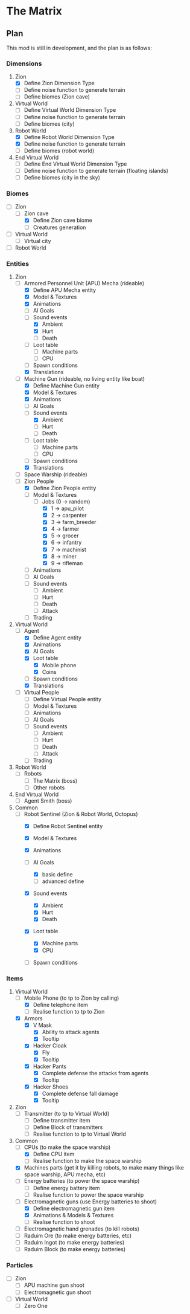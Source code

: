 # The Matrix

## Plan

This mod is still in development, and the plan is as follows:

### Dimensions

1. Zion
   - [x] Define Zion Dimension Type
   - [ ] Define noise function to generate terrain
   - [ ] Define biomes (Zion cave)

2. Virtual World
   - [ ] Define Virtual World Dimension Type
   - [ ] Define noise function to generate terrain
   - [ ] Define biomes (city)

3. Robot World
   - [x] Define Robot World Dimension Type
   - [x] Define noise function to generate terrain
   - [ ] Define biomes (robot world)

4. End Virtual World
   - [ ] Define End Virtual World Dimension Type
   - [ ] Define noise function to generate terrain (floating islands)
   - [ ] Define biomes (city in the sky)

### Biomes

- [ ] Zion
   - [ ] Zion cave
      - [x] Define Zion cave biome
      - [ ] Creatures generation
- [ ] Virtual World
   - [ ] Virtual city
- [ ] Robot World

### Entities

1. Zion
   - [ ] Armored Personnel Unit (APU) Mecha (rideable)
      - [x] Define APU Mecha entity
      - [x] Model & Textures
      - [x] Animations
      - [ ] AI Goals
      - [ ] Sound events
         - [x] Ambient
         - [x] Hurt
         - [ ] Death
      - [ ] Loot table
         - [ ] Machine parts
         - [ ] CPU
      - [ ] Spawn conditions
      - [x] Translations
   - [ ] Machine Gun (rideable, no living entity like boat)
      - [x] Define Machine Gun entity
      - [x] Model & Textures
      - [x] Animations
      - [ ] AI Goals
      - [ ] Sound events
         - [x] Ambient
         - [ ] Hurt
         - [ ] Death
      - [ ] Loot table
         - [ ] Machine parts
         - [ ] CPU
      - [ ] Spawn conditions
      - [x] Translations
   - [ ] Space Warship (rideable)
   - [ ] Zion People
       - [x] Define Zion People entity
       - [ ] Model & Textures
          - [ ] Jobs (0 -> random)
             - [x] 1 -> apu_pilot
             - [x] 2 -> carpenter
             - [x] 3 -> farm_breeder
             - [x] 4 -> farmer
             - [x] 5 -> grocer
             - [x] 6 -> infantry
             - [x] 7 -> machinist
             - [x] 8 -> miner
             - [x] 9 -> rifleman
       - [ ] Animations
       - [ ] AI Goals
       - [ ] Sound events
          - [ ] Ambient
          - [ ] Hurt
          - [ ] Death
          - [ ] Attack
       - [ ] Trading
2. Virtual World
   - [ ] Agent
      - [x] Define Agent entity
      - [x] Animations
      - [x] AI Goals
      - [x] Loot table
         - [x] Mobile phone
         - [x] Coins
      - [ ] Spawn conditions
      - [x] Translations
   - [ ] Virtual People
      - [ ] Define Virtual People entity
      - [ ] Model & Textures
      - [ ] Animations
      - [ ] AI Goals
      - [ ] Sound events
         - [ ] Ambient
         - [ ] Hurt
         - [ ] Death
         - [ ] Attack
      - [ ] Trading
3. Robot World
   - [ ] Robots
      - [ ] The Matrix (boss)
      - [ ] Other robots
4. End Virtual World
   - [ ] Agent Smith (boss)
5. Common
   - [ ] Robot Sentinel (Zion & Robot World, Octopus)
      - [x] Define Robot Sentinel entity
      - [x] Model & Textures
      - [x] Animations
      - [ ] AI Goals
         - [x] basic define
         - [ ] advanced define
      - [x] Sound events
         - [x] Ambient
         - [x] Hurt
         - [x] Death
      - [x] Loot table
          - [x] Machine parts
          - [x] CPU
      - [ ] Spawn conditions


### Items

1. Virtual World
   - [ ] Mobile Phone (to tp to Zion by calling)
      - [x] Define telephone item
      - [ ] Realise function to tp to Zion
   - [x] Armors
      - [x] V Mask
         - [x] Ability to attack agents
         - [x] Tooltip
      - [x] Hacker Cloak
         - [x] Fly
         - [x] Tooltip
      - [x] Hacker Pants
         - [x] Complete defense the attacks from agents
         - [x] Tooltip
      - [x] Hacker Shoes
         - [x] Complete defense fall damage
         - [x] Tooltip

2. Zion
   - [ ] Transmitter (to tp to Virtual World)
      - [ ] Define transmitter item
      - [ ] Define Block of transmitters
      - [ ] Realise function to tp to Virtual World

3. Common
   - [ ] CPUs (to make the space warship)
      - [x] Define CPU item
      - [ ] Realise function to make the space warship
   - [x] Machines parts (get it by killing robots, to make many things like space warship, APU mecha, etc)
   - [ ] Energy batteries (to power the space warship)
      - [ ] Define energy battery item
      - [ ] Realise function to power the space warship
   - [ ] Electromagnetic guns (use Energy batteries to shoot)
      - [x] Define electromagnetic gun item
      - [x] Animations & Models & Textures
      - [ ] Realise function to shoot
   - [ ] Electromagnetic hand grenades (to kill robots)
   - [ ] Raduim Ore (to make energy batteries, etc)
   - [ ] Raduim Ingot (to make energy batteries)
   - [ ] Raduim Block (to make energy batteries)

### Particles
   - [ ] Zion
      - [ ] APU machine gun shoot
      - [ ] Electromagnetic gun shoot
   - [ ] Virtual World
      - [ ] Zero One